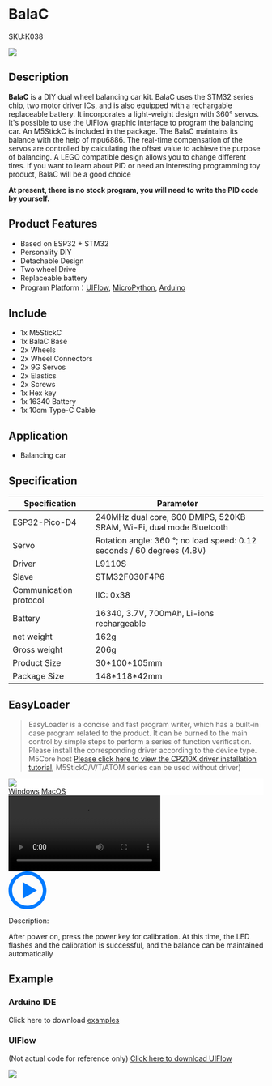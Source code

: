 # BalaC

<el-tag effect="plain">SKU:K038</el-tag>

<div class="product_pic"><img src="assets/img/product_pics/app/BalaC/balac_01.webp"></div>

## Description

**BalaC** is a DIY dual wheel balancing car kit. BalaC uses the STM32 series chip, two motor driver ICs, and is also equipped with a rechargable replaceable battery. It incorporates a light-weight design with 360° servos. It's possible to use the UIFlow graphic interface to program the balancing car. An M5StickC is included in the package. The BalaC maintains its balance with the help of mpu6886. The real-time compensation of the servos are controlled by calculating the offset value to achieve the purpose of balancing. A LEGO compatible design allows you to change different tires. If you want to learn about PID or need an interesting programming toy product, BalaC will be a good choice

**At present, there is no stock program, you will need to write the PID code by yourself.**

## Product Features

- Based on ESP32 + STM32
- Personality DIY
- Detachable Design
- Two wheel Drive
- Replaceable battery
- Program Platform：[UIFlow](http://flow.m5stack.com), [MicroPython](http://micropython.org/), [Arduino](http://www.arduino.cc)

## Include

- 1x M5StickC
- 1x BalaC Base
- 2x Wheels
- 2x Wheel Connectors
- 2x 9G Servos
- 2x Elastics
- 2x Screws
- 1x Hex key
- 1x 16340 Battery
- 1x 10cm Type-C Cable

## Application

- Balancing car

## Specification

<table class="table-1">
    <thead>
    <tr>
        <th>Specification</th>
        <th>Parameter</th>
    </tr>
    </thead>
    <tbody>
        <tr>
            <td>ESP32-Pico-D4</td>
            <td>240MHz dual core, 600 DMIPS, 520KB SRAM, Wi-Fi, dual mode Bluetooth</td>
        </tr>
        <tr>
            <td>Servo</td>
            <td>Rotation angle: 360 °; no load speed: 0.12 seconds / 60 degrees (4.8V)</td>
        </tr>
        <tr>
            <td>Driver</td>
            <td>L9110S</td>
        </tr>
        <tr>
            <td>Slave</td>
            <td>STM32F030F4P6</td>
        </tr>
        <tr>
            <td>Communication protocol</td>
            <td>IIC: 0x38</td>
        </tr>
        <tr>
            <td>Battery</td>
            <td>16340, 3.7V, 700mAh, Li-ions rechargeable</td>
        </tr>
        <tr>
            <td>net weight</td>
            <td>162g</td>
        </tr>
        <tr>
            <td>Gross weight</td>
            <td>206g</td>
        </tr>
        <tr>
            <td>Product Size</td>
            <td>30*100*105mm</td>
        </tr>
        <tr>
            <td>Package Size</td>
            <td>148*118*42mm</td>
        </tr>
     </tbody>
</table>


## EasyLoader

>EasyLoader is a concise and fast program writer, which has a built-in case program related to the product. It can be burned to the main control by simple steps to perform a series of function verification. Please install the corresponding driver according to the device type. M5Core host [Please click here to view the CP210X driver installation tutorial](en/arduino/arduino_development), M5StickC/V/T/ATOM series can be used without driver)

<div class="easyloader-box">
    <div style="background-color:white;">
        <div><img src="https://m5stack.oss-cn-shenzhen.aliyuncs.com/image/easyloader_intro.webp"></div>
        <div class="easyloader-btn">
            <a href="https://m5stack.oss-cn-shenzhen.aliyuncs.com/EasyLoader/Windows/APPLICATION/EasyLoader_BalaC_APPLICATION.exe">Windows</a>
            <a href="https://m5stack.oss-cn-shenzhen.aliyuncs.com/EasyLoader/MacOS/APPLICATION/EasyLoader_BalaC_APPLICATION.dmg">MacOS</a>
            <!-- <a>Linux</a>
            <a>MacOS</a> -->
        </div>
    </div>
    <div>
        <video id="example_video" controls>
            <source src="https://m5stack.oss-cn-shenzhen.aliyuncs.com/video/Product_example_video/App/BalaC.mp4" type="video/mp4">
        </video>
        <div class="easyloader-mask">
        <a>
            <svg id="play-btn" t="1583228776634" class="icon" viewBox="0 0 1024 1024" version="1.1" xmlns="http://www.w3.org/2000/svg" p-id="4152" width="75" height="75"><path d="M512 0C229.216 0 0 229.216 0 512s229.216 512 512 512 512-229.216 512-512S794.784 0 512 0z m0 928C282.24 928 96 741.76 96 512S282.24 96 512 96s416 186.24 416 416-186.24 416-416 416zM384 288l384 224-384 224z" p-id="4153" fill="#007aff"></path></svg></a>
            <p>Description:</p>
            <p>After power on, press the power key for calibration. At this time, the LED flashes and the calibration is successful, and the balance can be maintained automatically</p>
        </div>
    </div>
</div>

## Example

### Arduino IDE

Click here to download [examples](https://github.com/m5stack/M5-ProductExampleCodes/tree/master/App/BalaC/Arduino/Balac)

### UIFlow

(Not actual code for reference only) [Click here to download UIFlow](https://github.com/m5stack/M5-ProductExampleCodes/tree/master/App/BalaC/UIFlow)

<img src="assets/img/product_pics/app/BalaC/balac_05.webp">

<script>

   var purchase_link = 'https://m5stack.com/collections/all/products/bala-c-esp32-development-mini-self-balancing-car';

   anchor_search(purchase_link);
   scrollFunc();

</script>

